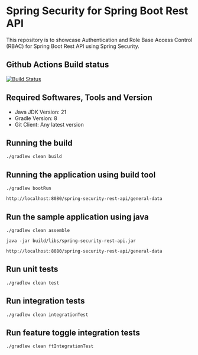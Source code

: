 # Spring Security for Spring Boot Rest API

This repository is to showcase Authentication and Role Base Access Control (RBAC) for Spring Boot Rest API using Spring Security.

## Github Actions Build status
[![Build Status](https://github.com/harishkannarao/spring-security-rest-api/actions/workflows/CI-main.yml/badge.svg)](https://github.com/harishkannarao/spring-security-rest-api/actions/workflows/CI-main.yml)

## Required Softwares, Tools and Version
* Java JDK Version: 21
* Gradle Version: 8
* Git Client: Any latest version

## Running the build

    ./gradlew clean build
    
## Running the application using build tool

    ./gradlew bootRun

    http://localhost:8080/spring-security-rest-api/general-data

## Run the sample application using java
    
    ./gradlew clean assemble

    java -jar build/libs/spring-security-rest-api.jar

    http://localhost:8080/spring-security-rest-api/general-data

## Run unit tests

    ./gradlew clean test

## Run integration tests

    ./gradlew clean integrationTest

## Run feature toggle integration tests

    ./gradlew clean ftIntegrationTest

